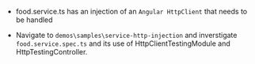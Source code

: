 - food.service.ts has an injection of an `Angular HttpClient` that needs to be handled

- Navigate to `demos\samples\service-http-injection` and inverstigate `food.service.spec.ts` and its use of HttpClientTestingModule and HttpTestingController.

